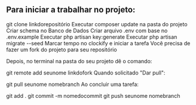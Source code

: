 

## Para iniciar a trabalhar no projeto:

git clone linkdorepositório
Executar composer update na pasta do projeto
Criar schema no Banco de Dados
Criar arquivo .env com base no .env.example
Executar php artisan key:generate
Executar php artisan migrate --seed
Marcar tempo no clockify e iniciar a tarefa
Você precisa de fazer um fork do projeto para seu repositório

Depois, no terminal na pasta do seu projeto dê o comando:

git remote add seunome linkdofork
Quando solicitado "Dar pull":

git pull seunome nomebranch
Ao concluir uma tarefa:

git add .
git commit -m nomedocommit
git push seunome nomebranch

